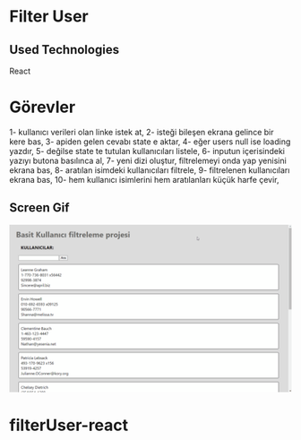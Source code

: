 <h1> Filter User </h1>

<h2> Used Technologies </h2>

React

# Görevler
1- kullanıcı verileri olan linke istek at, 
2- isteği bileşen ekrana gelince bir kere bas, 
3- apiden gelen cevabı state e aktar, 
4- eğer users null ise loading yazdır, 
5- değilse state te tutulan kullanıcıları listele, 
6- inputun içerisindeki yazıyı butona basılınca al, 
7- yeni dizi oluştur, filtrelemeyi onda yap yenisini ekrana bas, 
8- aratılan isimdeki kullanıcıları filtrele, 
9- filtrelenen kullanıcıları ekrana bas, 
10- hem kullanıcı isimlerini hem aratılanları küçük harfe çevir, 

<h2> Screen Gif </h2>

![](ekran.gif)
# filterUser-react
